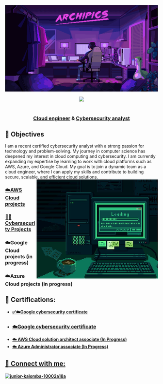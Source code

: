 
<img src="https://github.com/Juniorklb/Juniorklb/blob/0975cb3b0dcf42f65373d3b9e5d4ced7f1389c2c/dempgi7-520f8d5f-63d4-4453-8822-dbc149ae27f8.gif">

<p align="center">

<img src="https://readme-typing-svg.herokuapp.com?color=0d8eceF&size=30&center=true&vCenter=true&width=550&height=70&lines=Hey+There+👋+I'm+Junior+Kalomba;">

</p>

<h3 align="center"><br/><a href="https://github.com/juniorklb">Cloud engineer</a> & <a href="https://github.com/juniorklb">Cybersecurity analyst</a> </a>
</h3>

<h2>🎯 Objectives </h2>
I am a recent certified cybersecurity analyst with a strong passion for technology and problem-solving. My journey in computer science has deepened my interest in cloud computing and cybersecurity. I am currently expanding my expertise by learning to work with cloud platforms such as AWS, Azure, and Google Cloud. My goal is to join a dynamic team as a cloud engineer, where I can apply my skills and contribute to building secure, scalable, and efficient cloud solutions.   

<img align="right" alt="Coding" width="400" src="https://github.com/Juniorklb/Juniorklb/blob/662692f737cc8f550da799d48190446b55a68900/Working%20hard.jpeg">

  
<h3><a href="https://github.com/Juniorklb/AWS-Cloud-projects">☁️AWS Cloud projects</h3> 

<h3><a href="https://github.com/Juniorklb/Cybersecurity-projects-">👨‍💻 Cybersecurity Projects</h3>

<h3><a "href="https://github.com/Juniorklb/Google-cloud-projects">☁️Google Cloud projects (in progress)</h3> 

<h3><a "href="https://github.com/Juniorklb/Azure-Cloud-projects">☁️Azure Cloud projects (in progress) </h3> 

<h2>📜 Certifications:</h2>

- <b>[✅☁️Google cybersecurity certificate](https://www.coursera.org/account/accomplishments/professional-cert/SKOVKYASX5V5)</b>
- <h3><a href="https://www.coursera.org/account/accomplishments/professional-cert/SKOVKYASX5V5">☁️Google cybersecurity certificate</h3>
- <b>☁️ AWS Cloud solution architect associate (In Progress)
- <b>☁️ Azure Administrator associate (In Progress)
</b>
<h2>👥 Connect with me:</h2>
<a href="https://linkedin.com/in/junior-kalomba-10002a18a" target="blank"><img align="center" src="https://raw.githubusercontent.com/rahuldkjain/github-profile-readme-generator/master/src/images/icons/Social/linked-in-alt.svg" alt="junior-kalomba-10002a18a" height="30" width="40" /></a





[linkedin]: https://linkedin.com/in/Juniorkalomba


